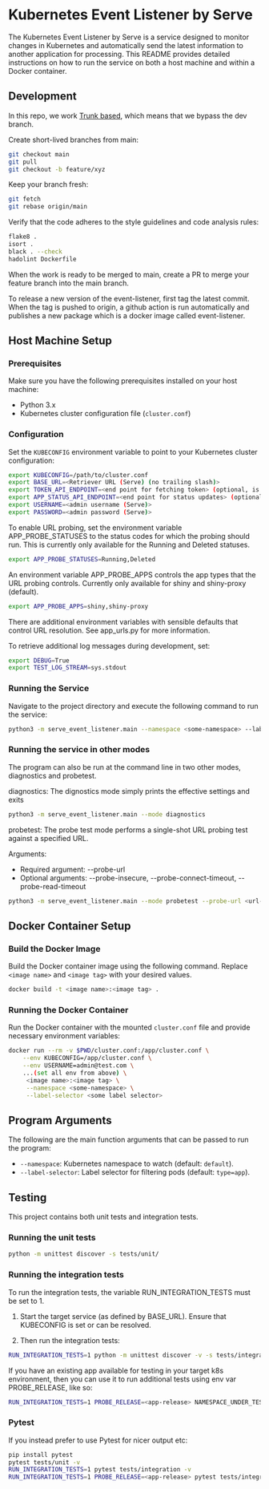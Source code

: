 # Kubernetes Event Listener by Serve

The Kubernetes Event Listener by Serve is a service designed to monitor changes in Kubernetes and automatically send the latest information to another application for processing. This README provides detailed instructions on how to run the service on both a host machine and within a Docker container.

## Development

In this repo, we work [Trunk based](https://www.toptal.com/software/trunk-based-development-git-flow), which means that we bypass the dev branch.

Create short-lived branches from main:
```bash
git checkout main
git pull
git checkout -b feature/xyz
```

Keep your branch fresh:
```bash
git fetch
git rebase origin/main
```

Verify that the code adheres to the style guidelines and code analysis rules:
```bash
flake8 .
isort .
black . --check
hadolint Dockerfile
```

When the work is ready to be merged to main, create a PR to merge your feature branch into the main branch.

To release a new version of the event-listener, first tag the latest commit. When the tag is pushed to origin, a github action is run automatically and publishes a new package which is a docker image called event-listener.

## Host Machine Setup

### Prerequisites
Make sure you have the following prerequisites installed on your host machine:
- Python 3.x
- Kubernetes cluster configuration file (`cluster.conf`)

### Configuration
Set the `KUBECONFIG` environment variable to point to your Kubernetes cluster configuration:

```bash
export KUBECONFIG=/path/to/cluster.conf
export BASE_URL=<Retriever URL (Serve) (no trailing slash)>
export TOKEN_API_ENDPOINT=<end point for fetching token> (optional, is set to BASE_URL + "/api/v1/token-auth/" if not defined)
export APP_STATUS_API_ENDPOINT=<end point for status updates> (optional, is set to BASE_URL + "/api/v1/app-status/" if not defined)
export USERNAME=<admin username (Serve)>
export PASSWORD=<admin password (Serve)>
```

To enable URL probing, set the environment variable APP_PROBE_STATUSES to the status codes for which the probing should run.
This is currently only available for the Running and Deleted statuses.

```bash
export APP_PROBE_STATUSES=Running,Deleted
```

An environment variable APP_PROBE_APPS controls the app types that the URL probing controls. Currently only available for shiny and shiny-proxy (default).

```bash
export APP_PROBE_APPS=shiny,shiny-proxy
```

There are additional environment variables with sensible defaults that control URL resolution. See app_urls.py for more information.

To retrieve additional log messages during development, set:

```bash
export DEBUG=True
export TEST_LOG_STREAM=sys.stdout
```

### Running the Service
Navigate to the project directory and execute the following command to run the service:

```bash
python3 -m serve_event_listener.main --namespace <some-namespace> --label-selector <some label selector>
```

### Running the service in other modes

The program can also be run at the command line in two other modes, diagnostics and probetest.

diagnostics: The dignostics mode simply prints the effective settings and exits
```bash
python3 -m serve_event_listener.main --mode diagnostics
```

probetest: The probe test mode performs a single-shot URL probing test against a specified URL.

Arguments:
- Required argument: --probe-url
- Optional arguments: --probe-insecure, --probe-connect-timeout, --probe-read-timeout
```bash
python3 -m serve_event_listener.main --mode probetest --probe-url <url-to-probe>
```

## Docker Container Setup

### Build the Docker Image
Build the Docker container image using the following command. Replace `<image name>` and `<image tag>` with your desired values.

```bash
docker build -t <image name>:<image tag> .
```

### Running the Docker Container
Run the Docker container with the mounted `cluster.conf` file and provide necessary environment variables:

```bash
docker run --rm -v $PWD/cluster.conf:/app/cluster.conf \
    --env KUBECONFIG=/app/cluster.conf \
    --env USERNAME=admin@test.com \
    ...(set all env from above) \
     <image name>:<image tag> \
     --namespace <some-namespace> \
     --label-selector <some label selector>
```

## Program Arguments

The following are the main function arguments that can be passed to run the program:

- `--namespace`: Kubernetes namespace to watch (default: `default`).
- `--label-selector`: Label selector for filtering pods (default: `type=app`).

## Testing

This project contains both unit tests and integration tests.

### Running the unit tests

```bash
python -m unittest discover -s tests/unit/
```

### Running the integration tests

To run the integration tests, the variable RUN_INTEGRATION_TESTS must be set to 1.

1. Start the target service (as defined by BASE_URL). Ensure that KUBECONFIG is set or can be resolved.

2. Then run the integration tests:
```bash
RUN_INTEGRATION_TESTS=1 python -m unittest discover -v -s tests/integration/
```

If you have an existing app available for testing in your target k8s environment, then you can use it to run additional tests using env var PROBE_RELEASE, like so:

```bash
RUN_INTEGRATION_TESTS=1 PROBE_RELEASE=<app-release> NAMESPACE_UNDER_TEST=default python -m unittest discover -v -s tests/integration/
```

### Pytest

If you instead prefer to use Pytest for nicer output etc:

```bash
pip install pytest
pytest tests/unit -v
RUN_INTEGRATION_TESTS=1 pytest tests/integration -v
RUN_INTEGRATION_TESTS=1 PROBE_RELEASE=<app-release> pytest tests/integration -v
```
